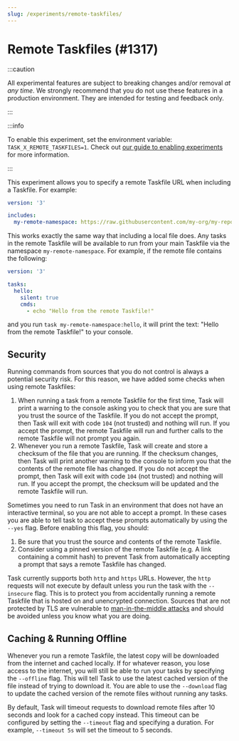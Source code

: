 ```yaml
---
slug: /experiments/remote-taskfiles/
---
```


# Remote Taskfiles (#1317)

:::caution

All experimental features are subject to breaking changes and/or removal _at any
time_. We strongly recommend that you do not use these features in a production
environment. They are intended for testing and feedback only.

:::

:::info

To enable this experiment, set the environment variable:
`TASK_X_REMOTE_TASKFILES=1`. Check out [our guide to enabling experiments
][enabling-experiments] for more information.

:::

This experiment allows you to specify a remote Taskfile URL when including a
Taskfile. For example:

```yaml
version: '3'

includes:
  my-remote-namespace: https://raw.githubusercontent.com/my-org/my-repo/main/Taskfile.yml
```

This works exactly the same way that including a local file does. Any tasks in
the remote Taskfile will be available to run from your main Taskfile via the
namespace `my-remote-namespace`. For example, if the remote file contains the
following:

```yaml
version: '3'

tasks:
  hello:
    silent: true
    cmds:
      - echo "Hello from the remote Taskfile!"
```

and you run `task my-remote-namespace:hello`, it will print the text: "Hello
from the remote Taskfile!" to your console.

## Security

Running commands from sources that you do not control is always a potential
security risk. For this reason, we have added some checks when using remote
Taskfiles:

1. When running a task from a remote Taskfile for the first time, Task will
   print a warning to the console asking you to check that you are sure that you
   trust the source of the Taskfile. If you do not accept the prompt, then Task
   will exit with code `104` (not trusted) and nothing will run. If you accept
   the prompt, the remote Taskfile will run and further calls to the remote
   Taskfile will not prompt you again.
2. Whenever you run a remote Taskfile, Task will create and store a checksum of
   the file that you are running. If the checksum changes, then Task will print
   another warning to the console to inform you that the contents of the remote
   file has changed. If you do not accept the prompt, then Task will exit with
   code `104` (not trusted) and nothing will run. If you accept the prompt, the
   checksum will be updated and the remote Taskfile will run.

Sometimes you need to run Task in an environment that does not have an
interactive terminal, so you are not able to accept a prompt. In these cases you
are able to tell task to accept these prompts automatically by using the `--yes`
flag. Before enabling this flag, you should:

1. Be sure that you trust the source and contents of the remote Taskfile.
2. Consider using a pinned version of the remote Taskfile (e.g. A link
   containing a commit hash) to prevent Task from automatically accepting a
   prompt that says a remote Taskfile has changed.

Task currently supports both `http` and `https` URLs. However, the `http`
requests will not execute by default unless you run the task with the
`--insecure` flag. This is to protect you from accidentally running a remote
Taskfile that is hosted on and unencrypted connection. Sources that are not
protected by TLS are vulnerable to [man-in-the-middle
attacks][man-in-the-middle-attacks] and should be avoided unless you know what
you are doing.

## Caching & Running Offline

Whenever you run a remote Taskfile, the latest copy will be downloaded from the
internet and cached locally. If for whatever reason, you lose access to the
internet, you will still be able to run your tasks by specifying the `--offline`
flag. This will tell Task to use the latest cached version of the file instead
of trying to download it. You are able to use the `--download` flag to update
the cached version of the remote files without running any tasks.

By default, Task will timeout requests to download remote files after 10 seconds
and look for a cached copy instead. This timeout can be configured by setting
the `--timeout` flag and specifying a duration. For example, `--timeout 5s` will
set the timeout to 5 seconds.

<!-- prettier-ignore-start -->
[enabling-experiments]: /experiments/#enabling-experiments
[man-in-the-middle-attacks]: https://en.wikipedia.org/wiki/Man-in-the-middle_attack
<!-- prettier-ignore-end -->
